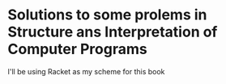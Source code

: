 # Solutions to some prolems in Structure ans Interpretation of Computer Programs

I'll be using Racket as my scheme for this book

